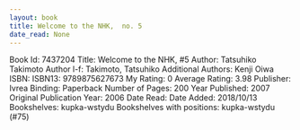 ```yaml
---
layout: book
title: Welcome to the NHK,  no. 5
date_read: None
---
```


Book Id: 7437204
Title: Welcome to the NHK, #5
Author: Tatsuhiko Takimoto
Author l-f: Takimoto, Tatsuhiko
Additional Authors: Kenji Oiwa
ISBN: 
ISBN13: 9789875627673
My Rating: 0
Average Rating: 3.98
Publisher: Ivrea
Binding: Paperback
Number of Pages: 200
Year Published: 2007
Original Publication Year: 2006
Date Read: 
Date Added: 2018/10/13
Bookshelves: kupka-wstydu
Bookshelves with positions: kupka-wstydu (#75)

